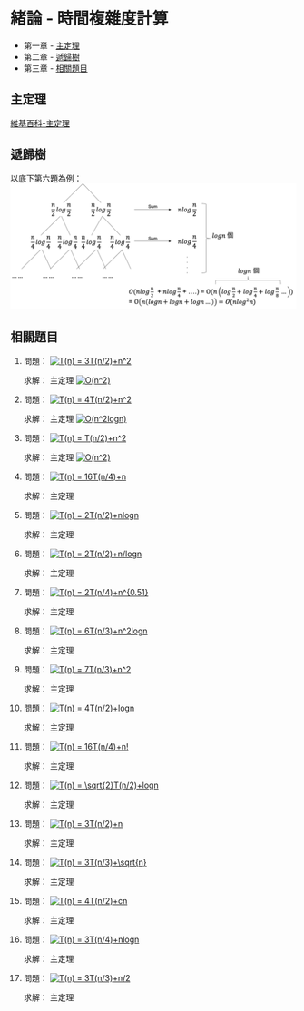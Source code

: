 # 緒論 - 時間複雜度計算


* 第一章 - [主定理](#主定理)
* 第二章 - [遞歸樹](#遞歸樹)
* 第三章 - [相關題目](#相關題目)


## 主定理

[維基百科-主定理](https://zh.wikipedia.org/wiki/%E4%B8%BB%E5%AE%9A%E7%90%86)

## 遞歸樹


以底下第六題為例：
![image](./recursive_tree.png)



## 相關題目


1. 問題：  <a href="https://www.codecogs.com/eqnedit.php?latex=T(n)&space;=&space;3T(n/2)&plus;n^2" target="_blank"><img src="https://latex.codecogs.com/gif.latex?T(n)&space;=&space;3T(n/2)&plus;n^2" title="T(n) = 3T(n/2)+n^2" /></a>

	求解： 主定理  <a href="https://www.codecogs.com/eqnedit.php?latex=O(n^2)" target="_blank"><img src="https://latex.codecogs.com/gif.latex?O(n^2)" title="O(n^2)" /></a>


2. 問題： <a href="https://www.codecogs.com/eqnedit.php?latex=T(n)&space;=&space;4T(n/2)&plus;n^2" target="_blank"><img src="https://latex.codecogs.com/gif.latex?T(n)&space;=&space;4T(n/2)&plus;n^2" title="T(n) = 4T(n/2)+n^2" /></a>
 	
 	求解： 主定理 <a href="https://www.codecogs.com/eqnedit.php?latex=O(n^2logn)" target="_blank"><img src="https://latex.codecogs.com/gif.latex?O(n^2logn)" title="O(n^2logn)" /></a>
 	
3. 問題： <a href="https://www.codecogs.com/eqnedit.php?latex=T(n)&space;=&space;T(n/2)&plus;n^2" target="_blank"><img src="https://latex.codecogs.com/gif.latex?T(n)&space;=&space;T(n/2)&plus;n^2" title="T(n) = T(n/2)+n^2" /></a>
 	
 	求解： 主定理 <a href="https://www.codecogs.com/eqnedit.php?latex=O(n^2)" target="_blank"><img src="https://latex.codecogs.com/gif.latex?O(n^2)" title="O(n^2)" /></a>

 	
5. 問題： <a href="https://www.codecogs.com/eqnedit.php?latex=T(n)&space;=&space;16T(n/4)&plus;n" target="_blank"><img src="https://latex.codecogs.com/gif.latex?T(n)&space;=&space;16T(n/4)&plus;n" title="T(n) = 16T(n/4)+n" /></a>
 	
 	求解： 主定理 
 	 	
6. 問題： <a href="https://www.codecogs.com/eqnedit.php?latex=T(n)&space;=&space;2T(n/2)&plus;nlogn" target="_blank"><img src="https://latex.codecogs.com/gif.latex?T(n)&space;=&space;2T(n/2)&plus;nlogn" title="T(n) = 2T(n/2)+nlogn" /></a>
 	
 	求解： 主定理 
 	
7. 問題： <a href="https://www.codecogs.com/eqnedit.php?latex=T(n)&space;=&space;2T(n/2)&plus;n/logn" target="_blank"><img src="https://latex.codecogs.com/gif.latex?T(n)&space;=&space;2T(n/2)&plus;n/logn" title="T(n) = 2T(n/2)+n/logn" /></a>
 	
 	求解： 主定理 
 	
8. 問題： <a href="https://www.codecogs.com/eqnedit.php?latex=T(n)&space;=&space;2T(n/4)&plus;n^{0.51}" target="_blank"><img src="https://latex.codecogs.com/gif.latex?T(n)&space;=&space;2T(n/4)&plus;n^{0.51}" title="T(n) = 2T(n/4)+n^{0.51}" /></a>
 	
 	求解： 主定理 
 	
 	
10. 問題： <a href="https://www.codecogs.com/eqnedit.php?latex=T(n)&space;=&space;6T(n/3)&plus;n^2logn" target="_blank"><img src="https://latex.codecogs.com/gif.latex?T(n)&space;=&space;6T(n/3)&plus;n^2logn" title="T(n) = 6T(n/3)+n^2logn" /></a>
 	
 	求解： 主定理 
 	
 	
12. 問題： <a href="https://www.codecogs.com/eqnedit.php?latex=T(n)&space;=&space;7T(n/3)&plus;n^2" target="_blank"><img src="https://latex.codecogs.com/gif.latex?T(n)&space;=&space;7T(n/3)&plus;n^2" title="T(n) = 7T(n/3)+n^2" /></a>
 	
 	求解： 主定理 
 	
13. 問題： <a href="https://www.codecogs.com/eqnedit.php?latex=T(n)&space;=&space;4T(n/2)&plus;logn" target="_blank"><img src="https://latex.codecogs.com/gif.latex?T(n)&space;=&space;4T(n/2)&plus;logn" title="T(n) = 4T(n/2)+logn" /></a>
 	
 	求解： 主定理 
 	
14. 問題： <a href="https://www.codecogs.com/eqnedit.php?latex=T(n)&space;=&space;16T(n/4)&plus;n!" target="_blank"><img src="https://latex.codecogs.com/gif.latex?T(n)&space;=&space;16T(n/4)&plus;n!" title="T(n) = 16T(n/4)+n!" /></a>
 	
 	求解： 主定理 
 	
15. 問題： <a href="https://www.codecogs.com/eqnedit.php?latex=T(n)&space;=&space;\sqrt{2}T(n/2)&plus;logn" target="_blank"><img src="https://latex.codecogs.com/gif.latex?T(n)&space;=&space;\sqrt{2}T(n/2)&plus;logn" title="T(n) = \sqrt{2}T(n/2)+logn" /></a>
 	
 	求解： 主定理 
 	
16. 問題： <a href="https://www.codecogs.com/eqnedit.php?latex=T(n)&space;=&space;3T(n/2)&plus;n" target="_blank"><img src="https://latex.codecogs.com/gif.latex?T(n)&space;=&space;3T(n/2)&plus;n" title="T(n) = 3T(n/2)+n" /></a>
 	
 	求解： 主定理 
 	
17. 問題： <a href="https://www.codecogs.com/eqnedit.php?latex=T(n)&space;=&space;3T(n/3)&plus;\sqrt{n}" target="_blank"><img src="https://latex.codecogs.com/gif.latex?T(n)&space;=&space;3T(n/3)&plus;\sqrt{n}" title="T(n) = 3T(n/3)+\sqrt{n}" /></a>
 	
 	求解： 主定理 
 	
18. 問題： <a href="https://www.codecogs.com/eqnedit.php?latex=T(n)&space;=&space;4T(n/2)&plus;cn" target="_blank"><img src="https://latex.codecogs.com/gif.latex?T(n)&space;=&space;4T(n/2)&plus;cn" title="T(n) = 4T(n/2)+cn" /></a>
 	
 	求解： 主定理 
 	
19. 問題： <a href="https://www.codecogs.com/eqnedit.php?latex=T(n)&space;=&space;3T(n/4)&plus;nlogn" target="_blank"><img src="https://latex.codecogs.com/gif.latex?T(n)&space;=&space;3T(n/4)&plus;nlogn" title="T(n) = 3T(n/4)+nlogn" /></a>
 	
 	求解： 主定理 
 	
20. 問題： <a href="https://www.codecogs.com/eqnedit.php?latex=T(n)&space;=&space;3T(n/3)&plus;n/2" target="_blank"><img src="https://latex.codecogs.com/gif.latex?T(n)&space;=&space;3T(n/3)&plus;n/2" title="T(n) = 3T(n/3)+n/2" /></a>
 	
 	求解： 主定理  	
